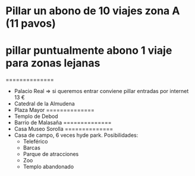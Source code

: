 # Pillar un abono de 10 viajes zona A (11 pavos)
# pillar puntualmente abono 1 viaje para zonas lejanas
==============
- Palacio Real => si queremos entrar conviene pillar entradas por internet 13 €
- Catedral de la Almudena
- Plaza Mayor
==============
- Templo de Debod
- Barrio de Malasaña
==============
- Casa Museo Sorolla 
==============
- Casa de campo, 6 veces hyde park. Posibilidades:
  - Teleférico
  - Barcas
  - Parque de atracciones
  - Zoo
  - Templo abandonado
